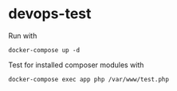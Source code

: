 # devops-test
Run with

```
docker-compose up -d
```

Test for installed composer modules with

```
docker-compose exec app php /var/www/test.php
```
